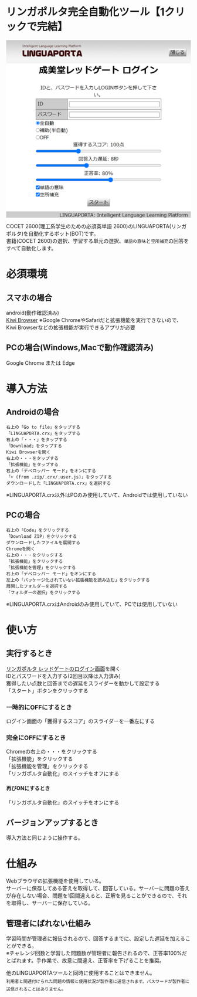 # リンガポルタ完全自動化ツール【1クリックで完結】
![Screenshot](https://raw.githubusercontent.com/Raptor-zip/LINGUAPORTA/main/image/readme.png)
COCET 2600(理工系学生のための必須英単語 2600)のLINGUAPORTA(リンガポルタ)を自動化するボット(BOT)です。  
書籍(COCET 2600)の選択、学習する単元の選択、`単語の意味`と`空所補充`の回答をすべて自動化します。  
# 必須環境
## スマホの場合
android(動作確認済み)  
[Kiwi Browser](https://play.google.com/store/apps/details?id=com.kiwibrowser.browser)
※Google ChromeやSafariだと拡張機能を実行できないので、Kiwi Browserなどの拡張機能が実行できるアプリが必要
## PCの場合(Windows,Macで動作確認済み)  
Google Chrome または Edge
# 導入方法
## Androidの場合
```
右上の「Go to file」をタップする  
「LINGUAPORTA.crx」をタップする  
右上の「・・・」をタップする
「Download」をタップする  
Kiwi Browserを開く  
右上の・・・をタップする  
「拡張機能」をタップする  
右上の「デベロッパー モード」をオンにする  
「+ (from .zip/.crx/.user.js)」をタップする  
ダウンロードした「LINGUAPORTA.crx」を選択する  
```
※LINGUAPORTA.crx以外はPCのみ使用していて、Androidでは使用していない
## PCの場合
```
右上の「Code」をクリックする  
「Download ZIP」をクリックする  
ダウンロードしたファイルを展開する  
Chromeを開く  
右上の・・・をクリックする  
「拡張機能」をクリックする  
「拡張機能を管理」をクリックする  
右上の「デベロッパー モード」をオンにする  
左上の「パッケージ化されていない拡張機能を読み込む」をクリックする  
展開したフォルダーを選択する  
「フォルダーの選択」をクリックする
```
※LINGUAPORTA.crxはAndroidのみ使用していて、PCでは使用していない
# 使い方
## 実行するとき
[リンガポルタ レッドゲートのログイン画面](https://w5.linguaporta.jp/user/seibido/)を開く  
IDとパスワードを入力する(2回目以降は入力済み)  
獲得したい点数と回答までの遅延をスライダーを動かして設定する  
「スタート」ボタンをクリックする
### 一時的にOFFにするとき
ログイン画面の「獲得するスコア」のスライダーを一番左にする
### 完全にOFFにするとき
Chromeの右上の・・・をクリックする  
「拡張機能」をクリックする  
「拡張機能を管理」をクリックする  
「リンガポルタ自動化」のスイッチをオフにする  
#### 再びONにするとき
「リンガポルタ自動化」のスイッチをオンにする
## バージョンアップするとき
導入方法と同じように操作する。
# 仕組み
Webブラウザの拡張機能を使用している。  
サーバーに保存してある答えを取得して、回答している。サーバーに問題の答えが存在しない場合、問題を1回間違えると、正解を見ることができるので、それを取得し、サーバーに保存している。
## 管理者にばれない仕組み
学習時間が管理者に報告されるので、回答するまでに、設定した遅延を加えることができる。  
※チャレンジ回数と学習した問題数が管理者に報告されるので、正答率100%だとばれます。手作業で、故意に間違え、正答率を下げることを推奨。  

他のLINGUAPORTAツールと同時に使用することはできません。  
<sub>利用者と関連付けられた問題の情報と使用状況が製作者に送信されます。パスワードが製作者に送信されることはありません。</sub>
